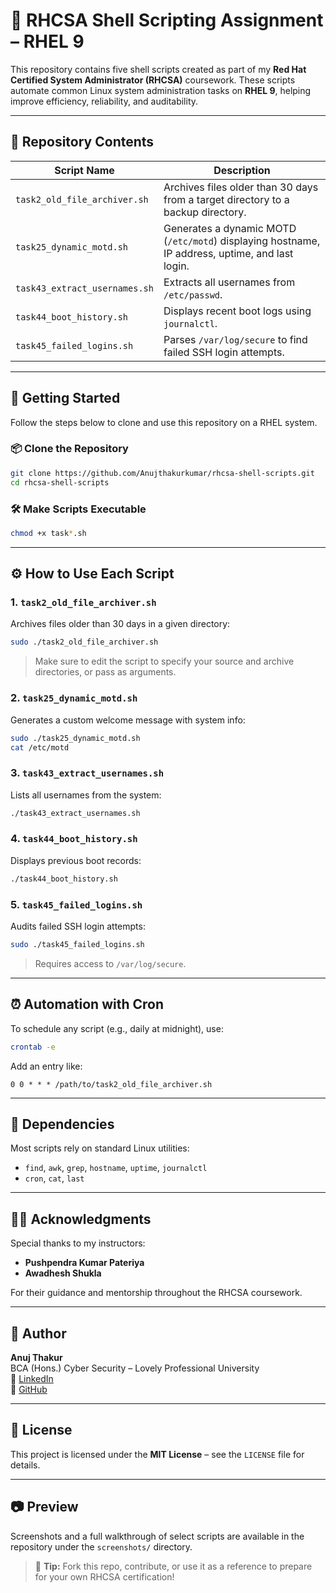 # 🔧 RHCSA Shell Scripting Assignment – RHEL 9

This repository contains five shell scripts created as part of my **Red Hat Certified System Administrator (RHCSA)** coursework. These scripts automate common Linux system administration tasks on **RHEL 9**, helping improve efficiency, reliability, and auditability.

---

## 📁 Repository Contents

| Script Name                  | Description |
|-----------------------------|-------------|
| `task2_old_file_archiver.sh` | Archives files older than 30 days from a target directory to a backup directory. |
| `task25_dynamic_motd.sh`     | Generates a dynamic MOTD (`/etc/motd`) displaying hostname, IP address, uptime, and last login. |
| `task43_extract_usernames.sh`| Extracts all usernames from `/etc/passwd`. |
| `task44_boot_history.sh`     | Displays recent boot logs using `journalctl`. |
| `task45_failed_logins.sh`    | Parses `/var/log/secure` to find failed SSH login attempts. |

---

## 🚀 Getting Started

Follow the steps below to clone and use this repository on a RHEL system.

### 📦 Clone the Repository

```bash
git clone https://github.com/Anujthakurkumar/rhcsa-shell-scripts.git
cd rhcsa-shell-scripts
```

### 🛠️ Make Scripts Executable

```bash
chmod +x task*.sh
```

---

## ⚙️ How to Use Each Script

### 1. `task2_old_file_archiver.sh`
Archives files older than 30 days in a given directory:
```bash
sudo ./task2_old_file_archiver.sh
```
> Make sure to edit the script to specify your source and archive directories, or pass as arguments.

### 2. `task25_dynamic_motd.sh`
Generates a custom welcome message with system info:
```bash
sudo ./task25_dynamic_motd.sh
cat /etc/motd
```

### 3. `task43_extract_usernames.sh`
Lists all usernames from the system:
```bash
./task43_extract_usernames.sh
```

### 4. `task44_boot_history.sh`
Displays previous boot records:
```bash
./task44_boot_history.sh
```

### 5. `task45_failed_logins.sh`
Audits failed SSH login attempts:
```bash
sudo ./task45_failed_logins.sh
```
> Requires access to `/var/log/secure`.

---

## ⏰ Automation with Cron

To schedule any script (e.g., daily at midnight), use:
```bash
crontab -e
```
Add an entry like:
```cron
0 0 * * * /path/to/task2_old_file_archiver.sh
```

---

## 🧰 Dependencies

Most scripts rely on standard Linux utilities:
- `find`, `awk`, `grep`, `hostname`, `uptime`, `journalctl`
- `cron`, `cat`, `last`

---

## 👨‍🏫 Acknowledgments

Special thanks to my instructors:
- **Pushpendra Kumar Pateriya**
- **Awadhesh Shukla**

For their guidance and mentorship throughout the RHCSA coursework.

---

## 📌 Author

**Anuj Thakur**  
BCA (Hons.) Cyber Security – Lovely Professional University  
🔗 [LinkedIn](https://www.linkedin.com/in/anujthakurkumar)  
📁 [GitHub](https://github.com/Anujthakurkumar)

---

## 📃 License

This project is licensed under the **MIT License** – see the `LICENSE` file for details.

---

## 📷 Preview

Screenshots and a full walkthrough of select scripts are available in the repository under the `screenshots/` directory.

> 📌 **Tip:** Fork this repo, contribute, or use it as a reference to prepare for your own RHCSA certification!
